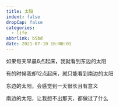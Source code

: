 ```yaml
---
title: 太阳
indent: false
dropCap: false
categories:
  - life
abbrlink: b5bd
date: 2021-07-10 16:00:01
---
```


如果每天早晨6点起床，我就看到东边的太阳

有的时候我却12点起床，就只能看到南边的太阳

东边的太阳，会感觉到一天很长且有意义

南边的太阳，让我想不出那天，都做过了什么

